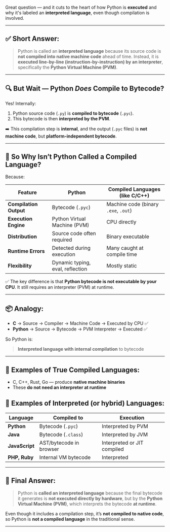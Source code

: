 Great question — and it cuts to the heart of how Python is **executed** and why it's labeled an **interpreted language**, even though compilation is involved.

---

## ✅ Short Answer:

> Python is called an **interpreted language** because its source code is **not compiled into native machine code** ahead of time. Instead, it is **executed line-by-line (instruction-by-instruction) by an interpreter**, specifically the **Python Virtual Machine (PVM)**.

---

## 🔍 But Wait — Python _Does_ Compile to Bytecode?

Yes! Internally:

1. Python source code (`.py`) is **compiled to bytecode** (`.pyc`).
2. This bytecode is then **interpreted by the PVM**.

➡️ This compilation step is **internal**, and the output (`.pyc` files) is **not machine code**, but **platform-independent bytecode**.

---

## 🧠 So Why Isn’t Python Called a Compiled Language?

Because:

| Feature                | Python                           | Compiled Languages (like C/C++)      |
| ---------------------- | -------------------------------- | ------------------------------------ |
| **Compilation Output** | Bytecode (`.pyc`)                | Machine code (binary `.exe`, `.out`) |
| **Execution Engine**   | Python Virtual Machine (PVM)     | CPU directly                         |
| **Distribution**       | Source code often required       | Binary executable                    |
| **Runtime Errors**     | Detected during execution        | Many caught at compile time          |
| **Flexibility**        | Dynamic typing, eval, reflection | Mostly static                        |

✅ The key difference is that **Python bytecode is not executable by your CPU**. It still requires an interpreter (PVM) at runtime.

---

## 📦 Analogy:

- **C** → Source → Compiler → Machine Code → Executed by CPU ✅
- **Python** → Source → Bytecode → PVM Interpreter → Executed ✅

So Python is:

> **Interpreted language with internal compilation** to bytecode

---

## 🔁 Examples of True Compiled Languages:

- C, C++, Rust, Go — produce **native machine binaries**
- These **do not need an interpreter at runtime**

## 🔁 Examples of Interpreted (or hybrid) Languages:

| Language       | Compiled to             | Execution                   |
| -------------- | ----------------------- | --------------------------- |
| **Python**     | Bytecode (`.pyc`)       | Interpreted by PVM          |
| **Java**       | Bytecode (`.class`)     | Interpreted by JVM          |
| **JavaScript** | AST/bytecode in browser | Interpreted or JIT compiled |
| **PHP, Ruby**  | Internal VM bytecode    | Interpreted                 |

---

## 🧾 Final Answer:

> Python is **called an interpreted language** because the final bytecode it generates is **not executed directly by hardware**, but by the **Python Virtual Machine (PVM)**, which interprets the bytecode **at runtime**.

Even though it includes a compilation step, it’s **not compiled to native code**, so Python is **not a compiled language** in the traditional sense.

---
